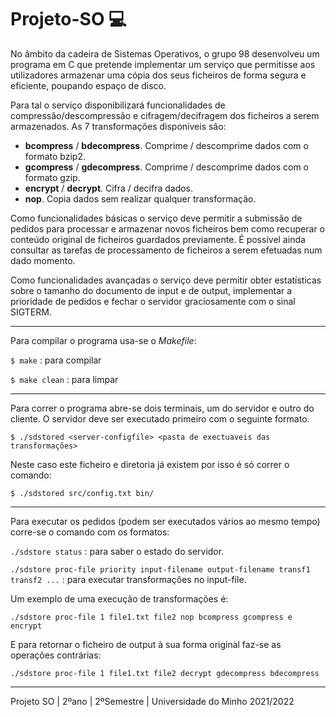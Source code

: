 # Projeto-SO 💻

No âmbito da cadeira de Sistemas Operativos, o grupo 98 desenvolveu um programa em C que pretende implementar um serviço que permitisse aos utilizadores armazenar uma cópia dos seus ficheiros de forma segura e eficiente, poupando espaço de disco.

Para tal o serviço disponibilizará funcionalidades de compressão/descompressão e cifragem/decifragem dos ficheiros a serem armazenados. As 7 transformações disponíveis são:
   - __bcompress__ / __bdecompress__. Comprime / descomprime dados com o formato bzip2.
   - __gcompress__ / __gdecompress__. Comprime / descomprime dados com o formato gzip.
   - __encrypt__ / __decrypt__. Cifra / decifra dados.
   - __nop__. Copia dados sem realizar qualquer transformação.

Como funcionalidades básicas o serviço deve permitir a submissão de pedidos para processar e
armazenar novos ficheiros bem como recuperar o conteúdo original de ficheiros guardados
previamente. É possível ainda consultar as tarefas de processamento de ficheiros a serem efetuadas
num dado momento.

Como funcionalidades avançadas o serviço deve permitir obter estatísticas sobre o tamanho do
documento de input e de output, implementar a prioridade de pedidos e fechar o servidor
graciosamente com o sinal SIGTERM.


---------------

Para compilar o programa usa-se o _Makefile_:
 
 `$ make` : para compilar
 
 `$ make clean` : para limpar
 
 ---------------
  
Para correr o programa abre-se dois terminais, um do servidor e outro do cliente. O servidor deve ser executado primeiro com o seguinte formato.
 
 `$ ./sdstored <server-configfile> <pasta de exectuaveis das transformações>`
 
 Neste caso este ficheiro e diretoria já existem por isso é só correr o comando:
  
  ``` $ ./sdstored src/config.txt bin/ ```
  
---------------
  
 Para executar os pedidos (podem ser executados vários ao mesmo tempo) corre-se o comando com os formatos: 
 
`./sdstore status` : para saber o estado do servidor.

`./sdstore proc-file priority input-filename output-filename transf1 transf2 ...` : para executar transformações no input-file.

Um exemplo de uma execução de transformações é:

`./sdstore proc-file 1 file1.txt file2 nop bcompress gcompress e encrypt`

E para retornar o ficheiro de output à sua forma original faz-se as operações contrárias:

```./sdstore proc-file 1 file1.txt file2 decrypt gdecompress bdecompress```

---------------

Projeto SO | 2ºano | 2ºSemestre | Universidade do Minho 2021/2022

